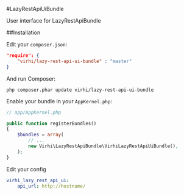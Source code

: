 #LazyRestApiUiBundle

User interface for LazyRestApiBundle

##Installation

Edit your `composer.json`:

```json
"require": {
    "virhi/lazy-rest-api-ui-bundle" : "master"
}
```

And run Composer:

    php composer.phar update virhi/lazy-rest-api-ui-bundle

Enable your bundle in your `AppKernel.php`:

```php
// app/AppKernel.php

public function registerBundles()
{
    $bundles = array(
        // ...
        new Virhi\LazyRestApiBundle\VirhiLazyRestApiUiBundle(),
    );
}
```

Edit your config

```yaml
virhi_lazy_rest_api_ui:
    api_url: http://hostname/
```